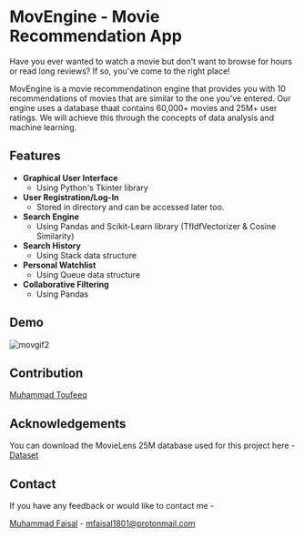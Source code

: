 
# MovEngine - Movie Recommendation App


Have you ever wanted to watch a movie but don't want to browse for hours or read long reviews? If so, you've come to the right place!

MovEngine is a movie recommendatinon engine that provides you with 10 recommendations of movies that are similar to the one you've entered. Our engine uses a database thaat contains 60,000+ movies and 25M+ user ratings. We will achieve this through the concepts of data analysis and machine learning.
## Features

- **Graphical User Interface**
    - Using Python's Tkinter library
- **User Registration/Log-In**
    - Stored in directory and can be accessed later too.
- **Search Engine**
    - Using Pandas and Scikit-Learn library (TfIdfVectorizer & Cosine Similarity)
- **Search History**
    - Using Stack data structure
- **Personal Watchlist**
    - Using Queue data structure
- **Collaborative Filtering**
    - Using Pandas


## Demo

![movgif2](https://user-images.githubusercontent.com/100766914/212920278-42386227-d15d-4107-806f-0efd020f104e.gif)


## Contribution

[Muhammad Toufeeq](https://github.com/PyromaniacSiphon)


## Acknowledgements

 You can download the MovieLens 25M database used for this project here - 
  [Dataset](https://awesomeopensource.com/project/elangosundar/awesome-README-templates)



## Contact

If you have any feedback or would like to contact me - 

[Muhammad Faisal](https://github.com/knotangerine) - mfaisal1801@protonmail.com 
